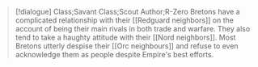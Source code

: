 >[!dialogue] Class;Savant Class;Scout Author;R-Zero
>Bretons have a complicated relationship with their [[Redguard neighbors]] on the account of being their main rivals in both trade and warfare. They also tend to take a haughty attitude with their [[Nord neighbors]]. Most Bretons utterly despise their [[Orc neighbours]] and refuse to even acknowledge them as people despite Empire's best efforts.






